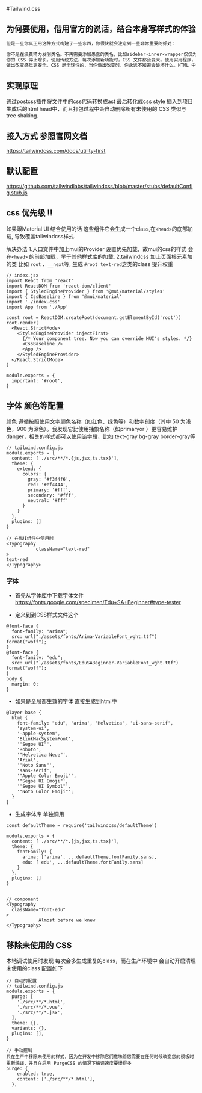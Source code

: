 #Tailwind.css

## 为何要使用，借用官方的说话，结合本身写样式的体验

```html
但是一旦你真正用这种方式构建了一些东西，你很快就会注意到一些非常重要的好处：

你不是在浪费精力发明类名。不再需要添加愚蠢的类名，比如sidebar-inner-wrapper仅仅为了能够设置样式，也不再为真正只是一个 flex 容器的东西的完美抽象名称而苦恼。
你的 CSS 停止增长。使用传统方法，每次添加新功能时，CSS 文件都会变大。使用实用程序，一切都是可重用的，因此您很少需要编写新的 CSS。
做出改变感觉更安全。CSS 是全球性的，当你做出改变时，你永远不知道会破坏什么。HTML 中的类是本地的，因此您可以更改它们而不必担心其他问题。
```

## 实现原理
通过postcss插件将文件中的css代码转换成ast 最后转化成css style 插入到项目生成后的html head中，而且打包过程中会自动删除所有未使用的 CSS 类似与tree shaking.

## 接入方式 参照官网文档
https://tailwindcss.com/docs/utility-first

## 默认配置
https://github.com/tailwindlabs/tailwindcss/blob/master/stubs/defaultConfig.stub.js

## css 优先级 !!
如果跟Material UI 结合使用的话 这些组件它会生成一个class,在`<head>`的底部加载,
导致覆盖tailwindcss样式.

解决办法
1.入口文件中加上mui的Provider 设置优先加载，故mui的css的样式 会在`<head>` 的前部加载，早于其他样式库的加载.
2.tailwindcss 加上页面根元素加的类 比如 `root` 、`__next`等, 生成 ``#root text-red``之类的class
提升权重

```
// index.jsx
import React from 'react'
import ReactDOM from 'react-dom/client'
import { StyledEngineProvider } from '@mui/material/styles'
import { CssBaseline } from '@mui/material'
import './index.css'
import App from './App'

const root = ReactDOM.createRoot(document.getElementById('root'))
root.render(
  <React.StrictMode>
    <StyledEngineProvider injectFirst>
      {/* Your component tree. Now you can override MUI's styles. */}
      <CssBaseline />
      <App />
    </StyledEngineProvider>
  </React.StrictMode>
)
```

```
module.exports = {
  important: '#root',
}
```

## 字体 颜色等配置
颜色 遵循按照使用文字颜色名称（如红色、绿色等）和数字刻度（其中 50 为浅色，900 为深色）。我发现它比使用抽象名称（如primaryor ）更容易维护danger，相关的样式都可以使用该字段，比如
text-gray bg-gray border-gray等

```
// tailwind.config.js
module.exports = {
  content: ['./src/**/*.{js,jsx,ts,tsx}'],
  theme: {
    extend: {
      colors: {
        gray: '#f3f4f6',
        red: '#ef4444',
        primary: '#fff',
        secondary: '#fff',
        neutral: '#fff'
      }
    }
  },
  plugins: []
}

```

```
// 在MUI组件中使用时
<Typography
           className="text-red"
>
text-red
</Typography>
```


### 字体
- 首先从字体库中下载字体文件
https://fonts.google.com/specimen/Edu+SA+Beginner#type-tester

- 定义到到CSS样式文件这个
```
@font-face {
  font-family: "arima";
  src: url("./assets/fonts/Arima-VariableFont_wght.ttf") format("woff");
}
@font-face {
  font-family: "edu";
  src: url("./assets/fonts/EduSABeginner-VariableFont_wght.ttf") format("woff");
}
body {
  margin: 0;
}
```
- 如果是全局都生效的字体 直接生成到html中
```
@layer base {
  html {
    font-family: "edu", 'arima', 'Helvetica', 'ui-sans-serif',
    'system-ui',
    '-apple-system',
    'BlinkMacSystemFont',
    '"Segoe UI"',
    'Roboto',
    '"Helvetica Neue"',
    'Arial',
    '"Noto Sans"',
    'sans-serif',
    '"Apple Color Emoji"',
    '"Segoe UI Emoji"',
    '"Segoe UI Symbol"',
    '"Noto Color Emoji"';
  }
}
```
- 生成字体库 单独调用
```
const defaultTheme = require('tailwindcss/defaultTheme')

module.exports = {
  content: ['./src/**/*.{js,jsx,ts,tsx}'],
  theme: {
    fontFamily: {
      arima: ['arima', ...defaultTheme.fontFamily.sans],
      edu: ['edu', ...defaultTheme.fontFamily.sans]
    }
  },
  plugins: []
}


// component
<Typography
  className="font-edu"
>
            Almost before we knew
</Typography>
```

## 移除未使用的 CSS
本地调试使用时发现 每次会多生成重复的class，而在生产环境中 会自动开启清理未使用的class
配置如下

```
// 自动的配置
// tailwind.config.js
module.exports = {
  purge: [
    './src/**/*.html',
    './src/**/*.vue',
    './src/**/*.jsx',
  ],
  theme: {},
  variants: {},
  plugins: [],
}

// 手动控制
只在生产中移除未使用的样式，因为在开发中移除它们意味着您需要在任何时候改变您的模板时重新编译，并且在启用 PurgeCSS 的情况下编译速度要慢得多
purge: {
    enabled: true,
    content: ['./src/**/*.html'],
  },
```
